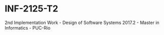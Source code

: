 # INF-2125-T2

2nd Implementation Work - Design of Software Systems 2017.2 - Master in Informatics - PUC-Rio
